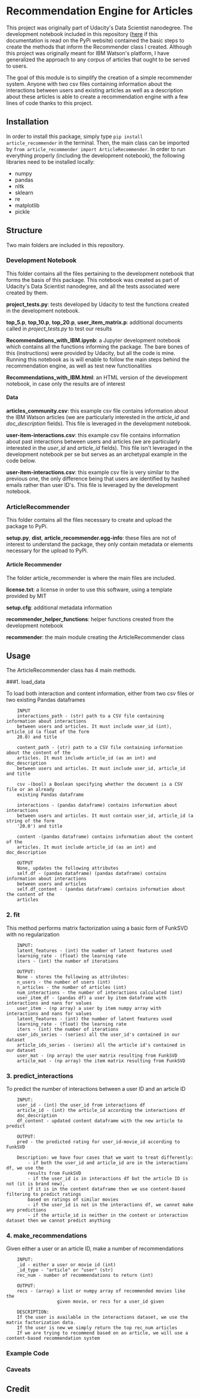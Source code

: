 # Recommendation Engine for Articles
This project was originally part of Udacity's Data Scientist 
nanodegree. The development notebook included in this repository ([here](https://github.com/celestinhermez/recommendation_engine_ibm)
if this documentation is read on the PyPi website)
contained the basic steps to create the methods that inform
the Recommender class I created. Although this project was originally
meant for IBM Watson's platform, I have generalized the approach
to any corpus of articles that ought to be served to users.

The goal of this module is to simplify the creation of a simple
recommender system. Anyone with two csv files containing
information about the interactions between users and existing articles
as well as a description about these articles is able to create
a recommendation engine with a few lines of code thanks to this project.


## Installation

In order to install this package, simply type
`pip install article_recommender` in the terminal. Then, the main class can be imported
by `from article_recommender import ArticleRecommender`.
In order to run everything properly (including the development notebook), the
following libraries need to be installed locally:
* numpy
* pandas
* nltk
* sklearn
* re
* matplotlib
* pickle

## Structure

Two main folders are included in this repository.

### Development Notebook

This folder contains all the files pertaining to the development 
notebook that forms the basis of this package. This notebook was
created as part of Udacity's Data Scientist nanodegree, and all
the tests associated were created by them.

**project_tests.py**: tests developed by Udacity to test the functions created in the
development notebook.

**top_5.p**, **top_10.p**, **top_20.p**, **user_item_matrix.p**: additional documents
called in *project_tests.py* to test our results

**Recommendations_with_IBM.ipynb**: a Jupyter development notebook which contains all the
functions informing the package. The bare bones of this (instructions) were provided by
Udacity, but all the code is mine. Running this notebook as is will enable to follow
the main steps behind the recommendation engine, as well as test new functionalities

**Recommendations_with_IBM.html**: an HTML version of the development notebook, in case
only the results are of interest

#### Data

**articles_community.csv**: this example csv file contains 
information about the IBM Watson articles (we are particularly
interested in the *article_id* and *doc_description* fields).
This file is leveraged in the development notebook.

**user-item-interactions.csv**: this example csv file contains 
information about past interactions between users and articles
(we are particularly interested in the *user_id* and *article_id*
fields). This file isn't leveraged in the development notebook
per se but serves as an archetypal example in the code below.

**user-item-interactions.csv**: this example csv file is very similar
to the previous one, the only difference being that users are identified
by hashed emails rather than user ID's. This file is leveraged by
the development notebook.

### ArticleRecommender

This folder contains all the files necessary to create and upload the package to PyPi.

**setup.py**, **dist**, **article_recommender.egg-info**: these files are not of interest
to understand the package, they only contain metadata or elements necessary for the upload
to PyPi.

#### Article Recommender

The folder article_recommender is where the main files are included.

**license.txt**: a license in order to use this software, using a template provided by
MIT

**setup.cfg**: additional metadata information

**recommender_helper_functions**: helper functions created from the development notebook

**recommender**: the main module creating the ArticleRecommender class 

## Usage

The ArticleRecommender class has 4 main methods.

###1. load_data 

To load both interaction and content information, either from two csv files
or two existing Pandas dataframes

        INPUT
        interactions_path - (str) path to a CSV file containing information about interactions
        between users and articles. It must include user_id (int), article_id (a float of the form
        20.0) and title
        
        content_path - (str) path to a CSV file containing information about the content of the
        articles. It must include article_id (as an int) and doc_description
        between users and articles. It must include user_id, article_id and title
        
        csv -(bool) a Boolean specifying whether the document is a CSV file or an already
        existing Pandas dataframe
        
        interactions - (pandas dataframe) contains information about interactions
        between users and articles. It must contain user_id, article_id (a string of the form
        '20.0') and title
        
        content -(pandas dataframe) contains information about the content of the
        articles. It must include article_id (as an int) and doc_description
        
        OUTPUT
        None, updates the following attributes
        self.df - (pandas dataframe) (pandas dataframe) contains information about interactions
        between users and articles
        self.df_content - (pandas dataframe) contains information about the content of the
        articles

### 2. fit 

This method performs matrix factorization using a basic form of FunkSVD with no regularization

        INPUT:
        latent_features - (int) the number of latent features used
        learning_rate - (float) the learning rate
        iters - (int) the number of iterations

        OUTPUT:
        None - stores the following as attributes:
        n_users - the number of users (int)
        n_articles - the number of articles (int)
        num_interactions - the number of interactions calculated (int)
        user_item_df - (pandas df) a user by item dataframe with interactions and nans for values
        user_item - (np array) a user by item numpy array with interactions and nans for values
        latent_features - (int) the number of latent features used
        learning_rate - (float) the learning rate
        iters - (int) the number of iterations
        user_ids_series - (series) all the user_id's contained in our dataset
        article_ids_series - (series) all the article id's contained in our dataset
        user_mat - (np array) the user matrix resulting from FunkSVD
        article_mat - (np array) the item matrix resulting from FunkSVD
        
### 3. predict_interactions 

To predict the number of interactions between a user ID and an article ID

        INPUT:
        user_id - (int) the user_id from interactions df
        article_id - (int) the article_id according the interactions df
        doc_description
        df_content - updated content dataframe with the new article to predict

        OUTPUT:
        pred - the predicted rating for user_id-movie_id according to FunkSVD

        Description: we have four cases that we want to treat differently:
            - if both the user_id and article_id are in the interactions df, we use the
            results from FunkSVD
            - if the user_id is in interactions df but the article ID is not (it is brand new),
            if it is in the content dataframe then we use content-based filtering to predict ratings
            based on ratings of similar movies
            - if the user_id is not in the interactions df, we cannot make any predictions
            - if the article_id is neither in the content or interaction dataset then we cannot predict anything
            
            
### 4. make_recommendations 

Given either a user or an article ID, make a number of recommendations

        INPUT:
        _id - either a user or movie id (int)
        _id_type - "article" or "user" (str)
        rec_num - number of recommendations to return (int)

        OUTPUT:
        recs - (array) a list or numpy array of recommended movies like the
                       given movie, or recs for a user_id given

        DESCRIPTION:
        If the user is available in the interactions dataset, we use the matrix factorization data.
        If the user is new we simply return the top rec_num articles
        If we are trying to recommend based on an article, we will use a content-based recommendation system

### Example Code

### Caveats

## Credit